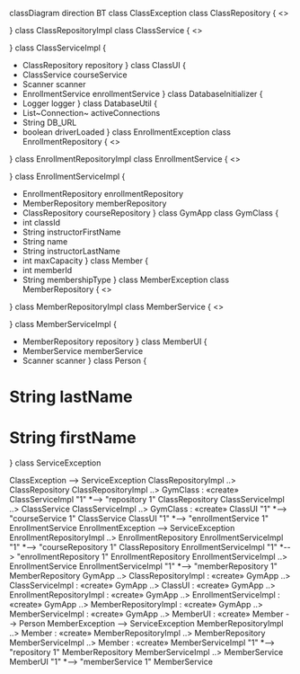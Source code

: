 classDiagram
direction BT
class ClassException
class ClassRepository {
<<Interface>>

}
class ClassRepositoryImpl
class ClassService {
<<Interface>>

}
class ClassServiceImpl {
  - ClassRepository repository
}
class ClassUI {
  - ClassService courseService
  - Scanner scanner
  - EnrollmentService enrollmentService
}
class DatabaseInitializer {
  - Logger logger
}
class DatabaseUtil {
  - List~Connection~ activeConnections
  - String DB_URL
  - boolean driverLoaded
}
class EnrollmentException
class EnrollmentRepository {
<<Interface>>

}
class EnrollmentRepositoryImpl
class EnrollmentService {
<<Interface>>

}
class EnrollmentServiceImpl {
  - EnrollmentRepository enrollmentRepository
  - MemberRepository memberRepository
  - ClassRepository courseRepository
}
class GymApp
class GymClass {
  - int classId
  - String instructorFirstName
  - String name
  - String instructorLastName
  - int maxCapacity
}
class Member {
  - int memberId
  - String membershipType
}
class MemberException
class MemberRepository {
<<Interface>>

}
class MemberRepositoryImpl
class MemberService {
<<Interface>>

}
class MemberServiceImpl {
  - MemberRepository repository
}
class MemberUI {
  - MemberService memberService
  - Scanner scanner
}
class Person {
  # String lastName
  # String firstName
}
class ServiceException

ClassException  -->  ServiceException 
ClassRepositoryImpl  ..>  ClassRepository 
ClassRepositoryImpl  ..>  GymClass : «create»
ClassServiceImpl "1" *--> "repository 1" ClassRepository 
ClassServiceImpl  ..>  ClassService 
ClassServiceImpl  ..>  GymClass : «create»
ClassUI "1" *--> "courseService 1" ClassService 
ClassUI "1" *--> "enrollmentService 1" EnrollmentService 
EnrollmentException  -->  ServiceException 
EnrollmentRepositoryImpl  ..>  EnrollmentRepository 
EnrollmentServiceImpl "1" *--> "courseRepository 1" ClassRepository 
EnrollmentServiceImpl "1" *--> "enrollmentRepository 1" EnrollmentRepository 
EnrollmentServiceImpl  ..>  EnrollmentService 
EnrollmentServiceImpl "1" *--> "memberRepository 1" MemberRepository 
GymApp  ..>  ClassRepositoryImpl : «create»
GymApp  ..>  ClassServiceImpl : «create»
GymApp  ..>  ClassUI : «create»
GymApp  ..>  EnrollmentRepositoryImpl : «create»
GymApp  ..>  EnrollmentServiceImpl : «create»
GymApp  ..>  MemberRepositoryImpl : «create»
GymApp  ..>  MemberServiceImpl : «create»
GymApp  ..>  MemberUI : «create»
Member  -->  Person 
MemberException  -->  ServiceException 
MemberRepositoryImpl  ..>  Member : «create»
MemberRepositoryImpl  ..>  MemberRepository 
MemberServiceImpl  ..>  Member : «create»
MemberServiceImpl "1" *--> "repository 1" MemberRepository 
MemberServiceImpl  ..>  MemberService 
MemberUI "1" *--> "memberService 1" MemberService 
